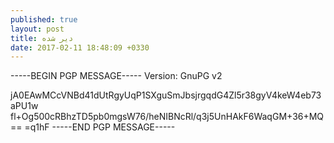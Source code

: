```yaml
---
published: true
layout: post
title: دیر شده
date: 2017-02-11 18:48:09 +0330
---
```


-----BEGIN PGP MESSAGE-----
Version: GnuPG v2

jA0EAwMCcVNBd41dUtRgyUqP1SXguSmJbsjrgqdG4Zl5r38gyV4keW4eb73aPU1w
fl+Og500cRBhzTD5pb0mgsW76/heNIBNcRl/q3j5UnHAkF6WaqGM+36+MQ==
=q1hF
-----END PGP MESSAGE-----
